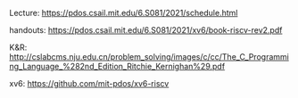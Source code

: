 Lecture: https://pdos.csail.mit.edu/6.S081/2021/schedule.html

handouts: https://pdos.csail.mit.edu/6.S081/2021/xv6/book-riscv-rev2.pdf

K&R: http://cslabcms.nju.edu.cn/problem_solving/images/c/cc/The_C_Programming_Language_%282nd_Edition_Ritchie_Kernighan%29.pdf

xv6: https://github.com/mit-pdos/xv6-riscv
